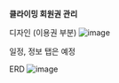 **클라이밍 회원권 관리**

디자인 (이용권 부분)
![image](https://github.com/SPAMallday/ticket/assets/81751267/bdd046f3-49d4-47d2-8d32-17e6c67c3400)

일정, 정보 탭은 예정

ERD
![image](https://github.com/SPAMallday/ticket/assets/81751267/c93a9bc6-2c76-440b-88cb-b018c29a06df)

